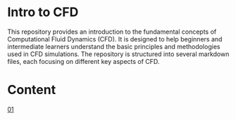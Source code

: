# Intro to CFD
This repository provides an introduction to the fundamental concepts of Computational Fluid Dynamics (CFD). It is designed to help beginners and intermediate learners understand the basic principles and methodologies used in CFD simulations. The repository is structured into several markdown files, each focusing on different key aspects of CFD.

# Content
[01](introduction.md)

